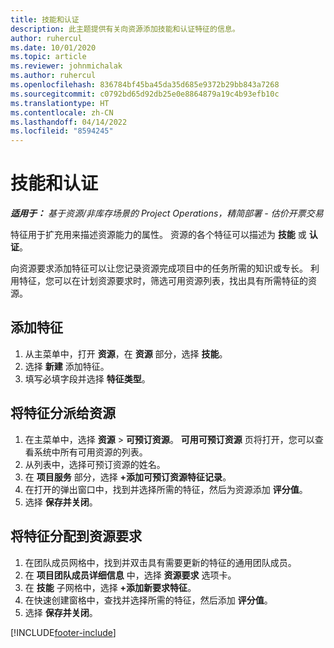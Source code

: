 ```yaml
---
title: 技能和认证
description: 此主题提供有关向资源添加技能和认证特征的信息。
author: ruhercul
ms.date: 10/01/2020
ms.topic: article
ms.reviewer: johnmichalak
ms.author: ruhercul
ms.openlocfilehash: 836784bf45ba45da35d685e9372b29bb843a7268
ms.sourcegitcommit: c0792bd65d92db25e0e8864879a19c4b93efb10c
ms.translationtype: HT
ms.contentlocale: zh-CN
ms.lasthandoff: 04/14/2022
ms.locfileid: "8594245"
---
```

# <a name="skills-and-certifications"></a>技能和认证
_**适用于：** 基于资源/非库存场景的 Project Operations，精简部署 - 估价开票交易_

特征用于扩充用来描述资源能力的属性。 资源的各个特征可以描述为 **技能** 或 **认证**。

向资源要求添加特征可以让您记录资源完成项目中的任务所需的知识或专长。 利用特征，您可以在计划资源要求时，筛选可用资源列表，找出具有所需特征的资源。

## <a name="add-characteristics"></a>添加特征

1. 从主菜单中，打开 **资源**，在 **资源** 部分，选择 **技能**。
2. 选择 **新建** 添加特征。
3. 填写必填字段并选择 **特征类型**。

## <a name="assign-characteristics-to-resources"></a>将特征分派给资源

1. 在主菜单中，选择 **资源** > **可预订资源**。 **可用可预订资源** 页将打开，您可以查看系统中所有可用资源的列表。
2. 从列表中，选择可预订资源的姓名。
3. 在 **项目服务** 部分，选择 **+添加可预订资源特征记录**。
4. 在打开的弹出窗口中，找到并选择所需的特征，然后为资源添加 **评分值**。
5. 选择 **保存并关闭**。

## <a name="assign-characteristics-to-resource-requirements"></a>将特征分配到资源要求

1. 在团队成员网格中，找到并双击具有需要更新的特征的通用团队成员。
2. 在 **项目团队成员详细信息** 中，选择 **资源要求** 选项卡。
3. 在 **技能** 子网格中，选择 **+添加新要求特征**。
4. 在快速创建窗格中，查找并选择所需的特征，然后添加 **评分值**。
5. 选择 **保存并关闭**。

[!INCLUDE[footer-include](../includes/footer-banner.md)]